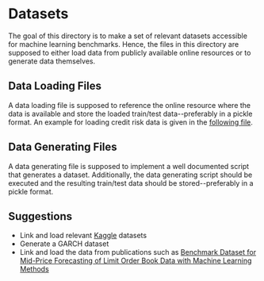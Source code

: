 # Datasets

The goal of this directory is to make a set of relevant datasets accessible for machine learning benchmarks.
Hence, the files in this directory are supposed to either load data from publicly available 
online resources or to generate data themselves.

## Data Loading Files
A data loading file is supposed to reference the online resource where the data is available and store the
loaded train/test data--preferably in a pickle format. An example for loading credit risk data is given in 
the [following file](credit_risk_data/load_credit_risk_data.py). 

## Data Generating Files
A data generating file is supposed to implement a well documented script that generates a dataset. 
Additionally, the data generating script should be executed and the resulting train/test data should be 
stored--preferably in a pickle format.

## Suggestions
- Link and load relevant [Kaggle](https://www.kaggle.com/) datasets
- Generate a GARCH dataset
- Link and load the data from publications such as [Benchmark Dataset for Mid-Price Forecasting of Limit
Order Book Data with Machine Learning Methods](https://arxiv.org/pdf/1705.03233.pdf)